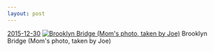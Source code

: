 ```yaml
---
layout: post
---
```


<p>
  <time><a href="/457">2015-12-30</a></time>
  <a href="/457"><img src="{{ site.assets_url }}/457-640.jpg" srcset="{{ site.assets_url }}/457-1280.jpg 1280w, {{ site.assets_url }}/457-960.jpg 960w, {{ site.assets_url }}/457-640.jpg 640w, {{ site.assets_url }}/457-320.jpg 320w" sizes="(min-width: 700px) 50vw, calc(100vw - 2rem)" alt="Brooklyn Bridge (Mom&#x27;s photo, taken by Joe)" /></a>
  <span>Brooklyn Bridge (Mom&#x27;s photo, taken by Joe)</span>
</p>
